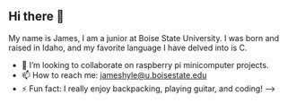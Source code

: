 ## Hi there 👋
My name is James, I am a junior at Boise State University. I was born and raised in Idaho, and my favorite language I have delved into is C. 

- 👯 I’m looking to collaborate on raspberry pi minicomputer projects.
- 📫 How to reach me: jameshyle@u.boisestate.edu
- ⚡ Fun fact: I really enjoy backpacking, playing guitar, and coding!
-->
